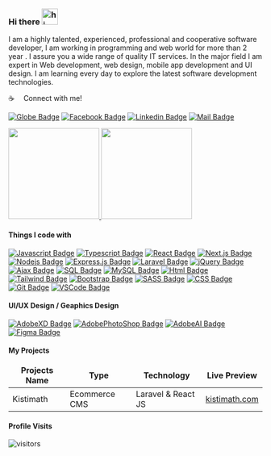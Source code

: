 ### Hi there <img src="https://user-images.githubusercontent.com/1303154/88677602-1635ba80-d120-11ea-84d8-d263ba5fc3c0.gif" width="32px" alt="hi">
I am a highly talented, experienced, professional and cooperative software developer, I am working in programming and web world for more than 2 year . I assure you a wide range of quality IT services. In the major field I am expert in Web development, web design, mobile app development and UI design. I am learning every day to explore the latest software development technologies. 

<!--
**monirulakand/monirulakand** is a ✨ _special_ ✨ repository because its `README.md` (this file) appears on your GitHub profile.

Here are some ideas to get you started:

- 🔭 I’m currently working on ...
- 🌱 I’m currently learning ...
- 👯 I’m looking to collaborate on ...
- 🤔 I’m looking for help with ...
- 💬 Ask me about ...
- 📫 How to reach me: ...
- 😄 Pronouns: ...
- ⚡ Fun fact: ...
-->

:coffee: &emsp;Connect with me!

[![Globe Badge](https://img.shields.io/badge/Portfolio-1877F2?style=for-the-badge&logo=globe&logoColor=white)](https://monirulakand.com) 
[![Facebook Badge](https://img.shields.io/badge/Facebook-1877F2?style=for-the-badge&logo=facebook&logoColor=white)](https://www.facebook.com/monirul.sumon/) [![Linkedin Badge](https://img.shields.io/badge/LinkedIn-0077B5?style=for-the-badge&logo=linkedin&logoColor=white)](https://www.linkedin.com/in/monirul-akand/) [![Mail Badge](https://img.shields.io/badge/Gmail-D14836?style=for-the-badge&logo=gmail&logoColor=white)](mailto:soft.monirul@gmail.com)

<!--
![Monirul github](https://github-readme-stats.vercel.app/api?username=monirulakand&count_private=true&show_icons=true&theme=algolia)
[![Top Langs](https://github-readme-stats.vercel.app/api/top-langs/?username=monirulakand&layout=compact&count_private=true&langs_count=8&card_width=250,card_height=245)](https://github.com/monirulakand/github-readme-stats)
-->

<p align="left">
<a href="https://github.com/monirulakand">
  <img height="180em" src="https://github-readme-stats.vercel.app/api?username=monirulakand&show_icons=true&theme=algolia&include_all_commits=true&count_private=true"/>
  <img height="180em" src="https://github-readme-stats.vercel.app/api/top-langs/?username=monirulakand&layout=compact&langs_count=8&theme=algolia"/>
</a>
</p>

#### Things I code with

[![Javascript Badge](https://img.shields.io/badge/-Javascript-F0DB4F?style=for-the-badge&labelColor=black&logo=javascript&logoColor=F0DB4F)](#) 
[![Typescript Badge](https://img.shields.io/badge/-Typescript-007acc?style=for-the-badge&labelColor=black&logo=typescript&logoColor=007acc)](#) 
[![React Badge](https://img.shields.io/badge/-React-61DBFB?style=for-the-badge&labelColor=black&logo=react&logoColor=61DBFB)](#) 
[![Next.js Badge](https://img.shields.io/badge/next.js-000000?style=for-the-badge&logo=nextdotjs&logoColor=white)](#) 
[![Nodejs Badge](https://img.shields.io/badge/-Nodejs-3C873A?style=for-the-badge&labelColor=black&logo=node.js&logoColor=3C873A)](#) 
[![Express.js Badge](https://img.shields.io/badge/Express.js-000000?style=for-the-badge&logo=express&logoColor=white)](#) 
[![Laravel Badge](https://img.shields.io/badge/Laravel-FF2D20?style=for-the-badge&logo=laravel&logoColor=white)](#) 
[![jQuery Badge](https://img.shields.io/badge/jQuery-0769AD?style=for-the-badge&logo=jquery&logoColor=white)](#) 
[![Ajax Badge](https://img.shields.io/badge/-ajax-ffffff?style=for-the-badge&labelColor=black&logo=ajax&logoColor=blue)](#) 
[![SQL Badge](https://img.shields.io/badge/-Sql-5C2D91?style=for-the-badge&logo=sql%20studio&logoColor=white)](#) 
[![MySQL Badge](https://img.shields.io/badge/MySLQ-F05032?style=for-the-badge&logo=MySQL&logoColor=white)](#)
[![Html Badge](https://img.shields.io/badge/-Html5-CC6699?style=for-the-badge&logo=html5&logoColor=white)](#) 
[![Tailwind Badge](https://img.shields.io/badge/Tailwind%20CSS-092749?style=for-the-badge&logo=tailwindcss&logoColor=06B6D4&labelColor=000000)](#) 
[![Bootstrap Badge](https://img.shields.io/badge/Bootstrap-563D7C?style=for-the-badge&logo=bootstrap&logoColor=white)](#) 
[![SASS Badge](https://img.shields.io/badge/Sass-CC6699?style=for-the-badge&logo=sass&logoColor=white)](#) 
[![CSS Badge](https://img.shields.io/badge/-CSS-CC6699?style=for-the-badge&logo=css&logoColor=white)](#) 
[![Git Badge](https://img.shields.io/badge/Git-F05032?style=for-the-badge&logo=git&logoColor=white)](#)
[![VSCode Badge](https://img.shields.io/badge/Visual_Studio-5C2D91?style=for-the-badge&logo=visual%20studio&logoColor=white)](#) 



#### UI/UX Design / Geaphics Design

[![AdobeXD Badge](https://img.shields.io/badge/Adobe%20XD-470137?style=for-the-badge&logo=Adobe%20XD&logoColor=#FF61F6)](#)
[![AdobePhotoShop Badge](https://img.shields.io/badge/Adobe%20Photoshop-31A8FF?style=for-the-badge&logo=Adobe%20Photoshop&logoColor=black)](#) 
[![AdobeAI Badge](https://img.shields.io/badge/Adobe%20Illustrator-FF9A00?style=for-the-badge&logo=adobe%20illustrator&logoColor=white)](#) 
[![Figma Badge](https://img.shields.io/badge/Figma-F24E1E?style=for-the-badge&logo=figma&logoColor=white)](#) 
 	

#### My Projects

<table width:"100%" table-responsive>
  <thead align="center">
    <tr border: none;>
      <td><b>Projects Name</b></td>
      <td><b>Type</b></td>
      <td><b>Technology</b></td>
      <td><b>Live Preview</b></td>
    </tr>
  </thead>
  <tbody>
    <tr>
      <td>Kistimath</td>
      <td>Ecommerce CMS</td>
      <td>Laravel & React JS</td>
      <td><a href="kistimath.com" target="_blank">kistimath.com</a></td>
    </tr>
  </tbody>
</table >



#### Profile Visits 
![visitors](https://visitor-badge.glitch.me/badge?page_id=monirulakand.monirulakand)
